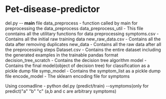 # Pet-disease-predictor

del.py  -- __main__ file
data_preprocess - function called by main for preprocessing the data_preprocess
data_preprocess_util - This file conntains all the utilitary functions for data preprocessing
symptoms.csv - Contains all the initial raw training data
new_raw_data.csv - Contains all the data after removing duplicates
new_data - Contains all the raw data after all the preprocessing steps
Dataset.csv - Contains the entire dataset including the generated examples in the trainable pandas format
decision_tree_scratch - Contains the decision tree algorithm
model - Contains the final model(object of decision tree) for classification as a pickle dump file
symp_model - Contains the symptom_list as a pickle dump file
encode_model - The sklearn encoding file for symptoms

Using coomadline - python del.py (predict/train) --symptoms(only for predict)"a" "b" "c" (a,b and c are arbitrary symptoms)